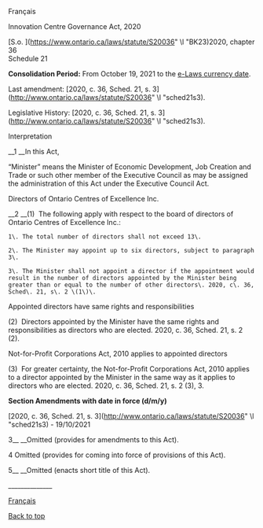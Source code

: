 [<a id="Top"></a>Français](http://www.ontario.ca/fr/lois/loi/20i36a)

Innovation Centre Governance Act, 2020

[S\.o\. ](https://www.ontario.ca/laws/statute/S20036" \l "BK23)2020, chapter 36  
Schedule 21

__Consolidation Period:__  From October 19, 2021 to the [e\-Laws currency date](http://www.e-laws.gov.on.ca/navigation?file=currencyDates&lang=en)\.

Last amendment: [2020, c\. 36, Sched\. 21, s\. 3](http://www.ontario.ca/laws/statute/S20036" \l "sched21s3)\.

Legislative History: [2020, c\. 36, Sched\. 21, s\. 3](http://www.ontario.ca/laws/statute/S20036" \l "sched21s3)\.

Interpretation

__1 __In this Act,

“Minister” means the Minister of Economic Development, Job Creation and Trade or such other member of the Executive Council as may be assigned the administration of this Act under the Executive Council Act\.

Directors of Ontario Centres of Excellence Inc\.

__2 __\(1\)  The following apply with respect to the board of directors of Ontario Centres of Excellence Inc\.:

	1\.	The total number of directors shall not exceed 13\.

	2\.	The Minister may appoint up to six directors, subject to paragraph 3\.

	3\.	The Minister shall not appoint a director if the appointment would result in the number of directors appointed by the Minister being greater than or equal to the number of other directors\. 2020, c\. 36, Sched\. 21, s\. 2 \(1\)\.

Appointed directors have same rights and responsibilities

\(2\)  Directors appointed by the Minister have the same rights and responsibilities as directors who are elected\. 2020, c\. 36, Sched\. 21, s\. 2 \(2\)\.

Not\-for\-Profit Corporations Act, 2010 applies to appointed directors

\(3\)  For greater certainty, the Not\-for\-Profit Corporations Act, 2010 applies to a director appointed by the Minister in the same way as it applies to directors who are elected\. 2020, c\. 36, Sched\. 21, s\. 2 \(3\), 3\.

__Section Amendments with date in force \(d/m/y\)__

[2020, c\. 36, Sched\. 21, s\. 3](http://www.ontario.ca/laws/statute/S20036" \l "sched21s3) \- 19/10/2021

3__ __Omitted \(provides for amendments to this Act\)\.

4 Omitted \(provides for coming into force of provisions of this Act\)\.

5__ __Omitted \(enacts short title of this Act\)\.

\_\_\_\_\_\_\_\_\_\_\_\_\_\_

[Français](http://www.ontario.ca/fr/lois/loi/20i36a)

[Back to top](#Top)

